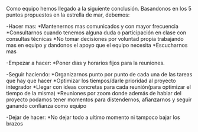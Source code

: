 Como equipo hemos llegado a la siguiente conclusión. 
Basandonos en los 5 puntos propuestos en la estrella de mar, debemos:

-Hacer mas:
*Mantenernos mas comunicados y con mayor frecuencia
*Consultarnos cuando tenemos alguna duda o participación en clase con consultas técnicas
*No tomar decisiones por voluntad propia trabajando mas en equipo y dandonos el apoyo que el equipo necesita 
*Escucharnos mas

-Empezar a hacer:
*Poner días y horarios fijos para la reuniones.

-Seguir haciendo:
*Organizarnos punto por punto de cada una de las tareas que hay que hacer 
*Optimizar los tiempos/darle prioridad al proyecto integrador
*Llegar con ideas concretas para cada reunión(para optimizar el tiempo de la misma)
*Reuniones por zoom donde además de hablar del proyecto podamos tener momentos para distendernos, afianzarnos y seguir ganando confianza como equipo

-Dejar de hacer: 
*No dejar todo a ultimo momento ni tampoco bajar los brazos